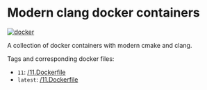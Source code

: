 # Modern clang docker containers
[![docker](https://img.shields.io/docker/pulls/cbachhuber/clang.svg)](https://hub.docker.com/r/cbachhuber/clang/)

A collection of docker containers with modern cmake and clang.

Tags and corresponding docker files:

- `11`: [/11.Dockerfile](https://github.com/cbachhuber/clang/blob/master/11.Dockerfile/Dockerfile)
- `latest`: [/11.Dockerfile](https://github.com/cbachhuber/clang/blob/master/11.Dockerfile/Dockerfile[)
